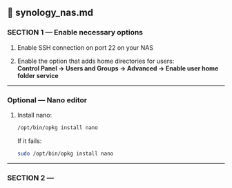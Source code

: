 
## 📁 synology_nas.md

### SECTION 1 — Enable necessary options

1. Enable SSH connection on port 22 on your NAS

2. Enable the option that adds home directories for users:  
   **Control Panel → Users and Groups → Advanced → Enable user home folder service**

---

### Optional — Nano editor

1. Install nano:
   ```bash
   /opt/bin/opkg install nano
   ```
   If it fails:
   ```bash
   sudo /opt/bin/opkg install nano
   ```

---

### SECTION 2 — 